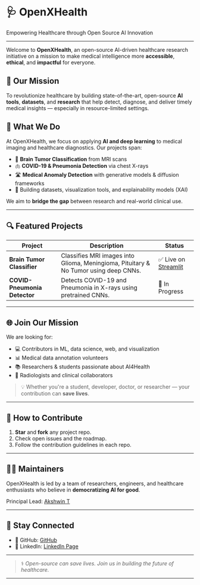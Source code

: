 # 🩺 OpenXHealth

Empowering Healthcare through Open Source AI Innovation

---

Welcome to **OpenXHealth**, an open-source AI-driven healthcare research initiative on a mission to make medical intelligence more **accessible**, **ethical**, and **impactful** for everyone.

## 🚀 Our Mission

To revolutionize healthcare by building state-of-the-art, open-source **AI tools**, **datasets**, and **research** that help detect, diagnose, and deliver timely medical insights — especially in resource-limited settings.

## 🧠 What We Do

At OpenXHealth, we focus on applying **AI and deep learning** to medical imaging and healthcare diagnostics. Our projects span:

- 🧬 **Brain Tumor Classification** from MRI scans  
- 🫁 **COVID-19 & Pneumonia Detection** via chest X-rays  
- 🛣️ **Medical Anomaly Detection** with generative models & diffusion frameworks  
- 🏥 Building datasets, visualization tools, and explainability models (XAI)

We aim to **bridge the gap** between research and real-world clinical use.

---

## 🔍 Featured Projects

| Project | Description | Status |
|--------|-------------|--------|
| **Brain Tumor Classifier** | Classifies MRI images into Glioma, Meningioma, Pituitary & No Tumor using deep CNNs. | ✅ Live on [Streamlit](https://brain-tumor-classifiers.streamlit.app/) |
| **COVID-Pneumonia Detector** | Detects COVID-19 and Pneumonia in X-rays using pretrained CNNs. | 🔄 In Progress |

---

## 🌐 Join Our Mission

We are looking for:
- 💻 Contributors in ML, data science, web, and visualization
- 📊 Medical data annotation volunteers
- 📚 Researchers & students passionate about AI4Health
- 🩻 Radiologists and clinical collaborators

> 💡 Whether you're a student, developer, doctor, or researcher — your contribution can **save lives**.

---

## 🤝 How to Contribute

1. **Star** and **fork** any project repo.
2. Check open issues and the roadmap.
3. Follow the contribution guidelines in each repo.

---

## 🧑‍💻 Maintainers

OpenXHealth is led by a team of researchers, engineers, and healthcare enthusiasts who believe in **democratizing AI for good**. 

Principal Lead: [Akshwin T](https://github.com/akshwin)

---

## 📢 Stay Connected

- 📄 GitHub: [GitHub](https://github.com/OpenXHealth)
- 🔗 LinkedIn: [LinkedIn Page](https://www.linkedin.com/in/openxhealth/)

---

> ⚕️ *Open-source can save lives. Join us in building the future of healthcare.*

---


